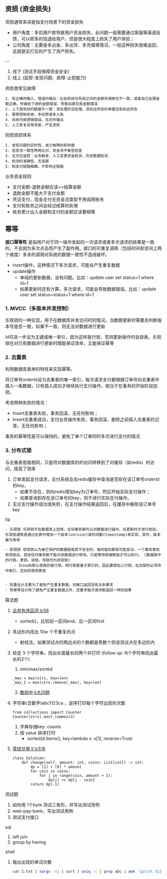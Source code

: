 
## 资损 (资金损失)

资损通常来讲是指支付场景下的资金损失

- 用户角度：多扣用户款导致用户资金损失，此问题一般需要通过客服等渠道反馈，可以把多的钱退给用户，但是很大程度上损失了用户体验；
- 公司角度：主要是多出金、多出货、多充值等情况，一般这种损失很难追回，这就是实打实的产生了资产损失。

--

1. 线下 (测试手段保障资金安全)
2. 线上 (监控-发现问题、故障-止损能力)

资损类常见故障
    
    1. 有正确的输入，错误的输出：比如系统与系统之间的金额存储单位不一致，或者自己处理金额正确，传输给下游的金额错误，导致后面交易金额错误
    2. 上下游系统的数据不一致：该处理的没处理，该到达终态的单据没有到达终态
    3. 幂等控制失效，多扣款或多入账
    4. 系统内部逻辑错误，无对外输出
    5. 人工修复异常场景，产生资损

防控资损体系

    1. 发现问题的实时性，减少故障的影响面
    2. 信息流一致性两两比对、资金流平衡型检查
    3. 全方位监控：业务触发、人工变更资金检测、历史数据检测
    4. 检测的准确性，无误报
    5. 和支付链路解藕，不影响主链路

业务资金规则

* 支付金额-退款金额应该==结算金额
* 退款金额不能大于支付金额
* 凭证支付、现金支付无资金流类型不用调用账务
* 支付和账务之间会经过结算的处理
* 账务累计出入金额和支付的金额应该要相等

## 幂等

__接口幂等性__ 是指用户对于同一操作发起的一次请求或者多次请求的结果是一致的，不会因为多次点击而产生了副作用。接口的可重复调用（包括时间和空间上两个维度）多余的调用对系统的数据一致性不造成破坏。

- insert操作，这种情况下多次请求，可能会产生重复数据
- update操作
    - 单纯的更新数据，没有问题。比如：update user set status=1 where id=1
    - 如果更新时还有计算，多次请求，可能会导致数据错误。比如：update user set status=status+1 where id=1

### 1. MVCC（多版本并发控制）

乐观锁的一种实现，用于在数据库并发访问时的情况。当数据更新时需要去判断版本号是否一致，如果不一致，则无法对数据进行更新

Id可进一步设为主键或唯一索引，因为这样是行锁，否则更新操作时会锁表。乐观锁在对已有数据进行更新时既能保证效率，又能保证幂等

### 2. 去重表

利用数据库表单的特性来实现幂等。

将订单号orderId设为去重表的唯一索引，每次请求支付都根据订单号向去重表中插入一条数据，只有插入成功才继续执行支付操作，相当于在事务的开始阶段加锁。

考虑两种失败的情况：

- Insert去重表失败，事务回滚，无任何影响；
- Insert去重表成功，支付业务操作失败，事务回滚，删除之前插入去重表的记录，无任何影响；

事务的幂等性是可以保持的，避免了单个订单同时多次进行支付的情况

### 3. 分布式锁

与去重表思路相同，只是将对数据库的的访问转移到了对缓存（如redis）的访问，提高了效率

1. 订单发起支付请求，支付系统会去redis缓存中查询是否存在该订单号orderId的key，
    - 如果不存在，则向redis增加key为订单号，然后开始实际支付操作；
    - 如果查询到存在该订单号的key，则不进行实际支付操作。
2. 无论支付操作成功或失败，在支付操作结果返回后，在缓存中删除该订单号key



tip

    - 乐观锁 乐观锁不在数据库上加锁，任何事务都可以对数据进行操作，在更新时才进行校验，乐观锁通常是通过在表中增加一个版本(version)或时间戳(timestamp)来实现，其中，版本最为常用

    - 悲观锁 悲观锁认为被它保护的数据是极其不安全的，每时每刻都有可能变动，一个事务拿到悲观锁后，其他任何事务都不能对该数据进行修改，只能等待锁被释放才可以执行。 (数据库中的行锁，表锁，读锁，写锁均为悲观锁)
        - Innodb默认使用的是行锁。而行锁是基于索引的，因此要想加上行锁，在加锁时必须命中索引，否则将使用表锁


    - 防重设计主要为了避免产生重复数据，对接口返回没有太多要求
    - 而幂等设计除了避免产生重复数据之外，还要求每次请求都返回一样的结果




算法题

1. [合并有序区间 lc56](https://leetcode-cn.com/problems/merge-intervals/)
    * sorted()，比较前一区间end、后一区间first

2. 多边形内找出 10w 个不重复的点
    * 射线法，如果测试点的两边点的个数都是奇数个则该测试点在多边形内

3. 给定 3 个字符串，找出长度最长的两个并打印 (follow up: N个字符串找出最长的2个)
    1. min/max/sorted
    ```python3
    _max = max(strs, key=len)
    _max_2 = max(strs.remove(_max), key=len)
    ```
    2. [数组中 k大问题](https://leetcode-cn.com/problems/kth-largest-element-in-an-array/)
 
4. 字符串(含数字)abc1123ca ，逆序打印每个字符出现的次数

    ```python3
    from collections import Counter
    Counter(strs).most_common(2)
    ```
    1. 字典存储key: counts
    2. 按 value 排序打印
        - sorted(d.items(), key=lambda x: x[1], reverse=True)

5. [零钱兑换 II lc518](https://leetcode-cn.com/problems/coin-change-2/)
    ```python3
    class Solution:
        def change(self, amount: int, coins: List[int]) -> int:
            dp = [1] + [0] * amount
            for coin in coins:
                for j in range(coin, amount + 1):
                    dp[j] += dp[j - coin]
            return dp[-1]
    ```

测试题

1. 如何用 1个byte 测试三角形，并写出测试用例
2. web-pay-bank，写出测试用例
3. 测试支付接口

sql

1. left join
2. group by having

shell
1. 输出出现的单词次数

    ```bash
    cat 1.txt | xargs -n1 | sort | uniq -c | grep abc | awk '{print $1}'
    ```
